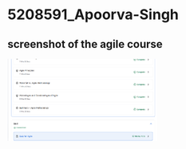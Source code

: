 # 5208591_Apoorva-Singh
## screenshot of the agile course
<img src="Agile_course_completion.png" alt="screenshot" width="300"/>



